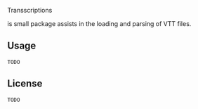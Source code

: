 Transscriptions

is small package assists in the loading and parsing of VTT files.

## Usage
    TODO
## License
    TODO